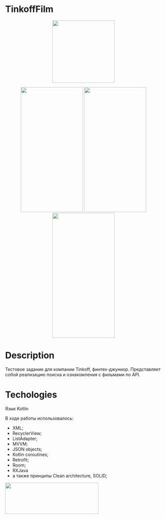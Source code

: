 # TinkoffFilm

<p align="center">
  <img src="https://i.imgur.com/OGxKqjB.png" width="200" height ="200">
</p>

<p align="center">
   <img src="https://i.imgur.com/VwmhJWI.jpg" width="200" height ="400">
   <img src="https://i.imgur.com/HHHrzPY.jpg" width="200" height ="400">
   <img src="https://i.imgur.com/tqRqy16.jpg" width="200" height ="400">
</p>

# Description

Тестовое задание для компании Tinkoff, финтех-джуниор.
Представляет собой реализацию поиска и ознакомления c фильмами по API.

# Techologies

Язык Kotlin

В ходе работы использовалось:
- XML;
- RecyclerView;
- ListAdapter;
- MVVM;
- JSON objects;
- Kotlin coroutines;
- Retrofit;
- Room;
- RXJava
- а также принципы Clean architecture, SOLID;
  
  
[<img src="https://i.imgur.com/XVSCF5a.jpg" width="300" height ="100" >](https://youtube.com/shorts/qVQLX2-fNFs?feature=share)
